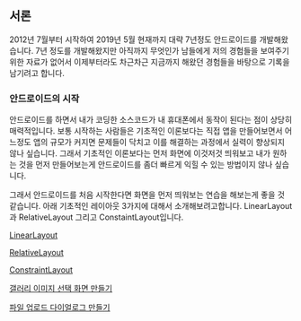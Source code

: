 ## 서론
2012년 7월부터 시작하여 2019년 5월 현재까지 대략 7년정도 안드로이드를 개발해왔습니다.
7년 정도를 개발해왔지만 아직까지 무엇인가 남들에게 저의 경험들을 보여주기위한 자료가 없어서
이제부터라도 차근차근 지금까지 해왔던 경험들을 바탕으로 기록을 남기려고 합니다.


### 안드로이드의 시작
안드로이드를 하면서 내가 코딩한 소스코드가 내 휴대폰에서 동작이 된다는
점이 상당히 매력적입니다. 보통 시작하는 사람들은 기초적인 이론보다는 직접 앱을 만들어보면서
어느정도 앱의 규모가 커지면 문제들이 닥치고 이를 해결하는 과정에서 실력이 향상되지 않나 싶습니다.
그래서 기초적인 이론보다는 먼저 화면에 이것저것 띄워보고 내가 원하는 것을 먼저 만들어보는게 안드로이드를
좀더 빠르게 익힐 수 있는 방법이지 않나 싶습니다. 

그래서 안드로이드를 처음 시작한다면 화면을 먼저 띄워보는 연습을 해보는게 좋을 것 같습니다.
아래 기초적인 레이아웃 3가지에 대해서 소개해보려고합니다.
LinearLayout과 RelativeLayout 그리고 ConstaintLayout입니다.

[LinearLayout](linearlayout/ReadME.md)

[RelativeLayout](relativelayout/ReadME.md)

[ConstraintLayout](constraintlayout/ReadME.md)

[갤러리 이미지 선택 화면 만들기](selectstoragepicture/ReadME.md)

[파일 업로드 다이얼로그 만들기](countableprogressdialog/ReadME.md)